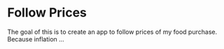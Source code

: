# Follow Prices
The goal of this is to create an app to follow prices of my food purchase. Because inflation ...